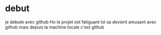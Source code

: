 debut
=====

je debute avec github
Ho le projet est fatiguant lol
sa devient amusant avec github
mais depuis la machine locale
c'est github
